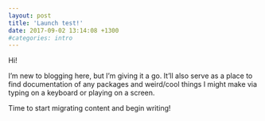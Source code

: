 ```yaml
---
layout: post
title: 'Launch test!'
date: 2017-09-02 13:14:08 +1300
#categories: intro
---
```


Hi!

I’m new to blogging here, but I’m giving it a go. It’ll also serve as a place to find documentation of any packages and weird/cool things I might make via typing on a keyboard or playing on a screen.

Time to start migrating content and begin writing!

